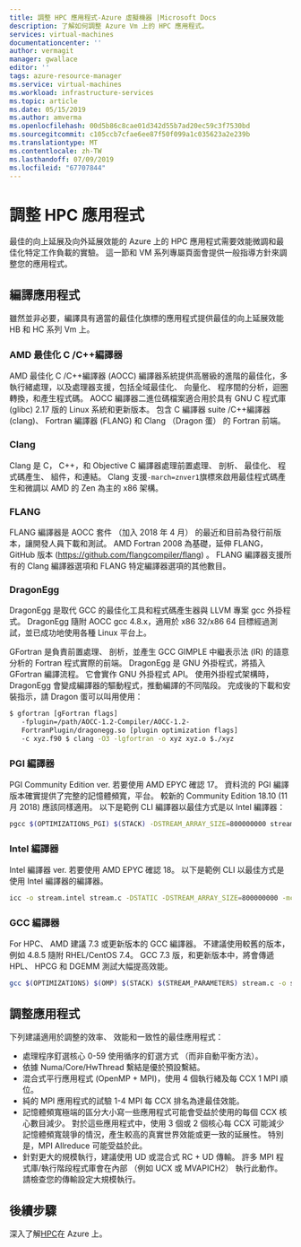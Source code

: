 ```yaml
---
title: 調整 HPC 應用程式-Azure 虛擬機器 |Microsoft Docs
description: 了解如何調整 Azure Vm 上的 HPC 應用程式。
services: virtual-machines
documentationcenter: ''
author: vermagit
manager: gwallace
editor: ''
tags: azure-resource-manager
ms.service: virtual-machines
ms.workload: infrastructure-services
ms.topic: article
ms.date: 05/15/2019
ms.author: amverma
ms.openlocfilehash: 00d5b86c8cae01d342d55b7ad20ec59c3f7530bd
ms.sourcegitcommit: c105ccb7cfae6ee87f50f099a1c035623a2e239b
ms.translationtype: MT
ms.contentlocale: zh-TW
ms.lasthandoff: 07/09/2019
ms.locfileid: "67707844"
---
```

# <a name="scaling-hpc-applications"></a>調整 HPC 應用程式

最佳的向上延展及向外延展效能的 Azure 上的 HPC 應用程式需要效能微調和最佳化特定工作負載的實驗。 這一節和 VM 系列專屬頁面會提供一般指導方針來調整您的應用程式。

## <a name="compiling-applications"></a>編譯應用程式

雖然並非必要，編譯具有適當的最佳化旗標的應用程式提供最佳的向上延展效能 HB 和 HC 系列 Vm 上。

### <a name="amd-optimizing-cc-compiler"></a>AMD 最佳化 C /C++編譯器

AMD 最佳化 C /C++編譯器 (AOCC) 編譯器系統提供高層級的進階的最佳化，多執行緒處理，以及處理器支援，包括全域最佳化、 向量化、 程序間的分析，迴圈轉換，和產生程式碼。 AOCC 編譯器二進位碼檔案適合用於具有 GNU C 程式庫 (glibc) 2.17 版的 Linux 系統和更新版本。 包含 C 編譯器 suite /C++編譯器 (clang)、 Fortran 編譯器 (FLANG) 和 Clang （Dragon 蛋） 的 Fortran 前端。

### <a name="clang"></a>Clang

Clang 是 C， C++，和 Objective C 編譯器處理前置處理、 剖析、 最佳化、 程式碼產生、 組件，和連結。 Clang 支援`-march=znver1`旗標來啟用最佳程式碼產生和微調以 AMD 的 Zen 為主的 x86 架構。

### <a name="flang"></a>FLANG

FLANG 編譯器是 AOCC 套件 （加入 2018 年 4 月） 的最近和目前為發行前版本，讓開發人員下載和測試。 AMD Fortran 2008 為基礎，延伸 FLANG，GitHub 版本 (https://github.com/flangcompiler/flang) 。 FLANG 編譯器支援所有的 Clang 編譯器選項和 FLANG 特定編譯器選項的其他數目。

### <a name="dragonegg"></a>DragonEgg

DragonEgg 是取代 GCC 的最佳化工具和程式碼產生器與 LLVM 專案 gcc 外掛程式。 DragonEgg 隨附 AOCC gcc 4.8.x，適用於 x86 32/x86 64 目標經過測試，並已成功地使用各種 Linux 平台上。

GFortran 是負責前置處理、 剖析，並產生 GCC GIMPLE 中繼表示法 (IR) 的語意分析的 Fortran 程式實際的前端。 DragonEgg 是 GNU 外掛程式，將插入 GFortran 編譯流程。 它會實作 GNU 外掛程式 API。 使用外掛程式架構時，DragonEgg 會變成編譯器的驅動程式，推動編譯的不同階段。  完成後的下載和安裝指示，請 Dragon 蛋可以叫用使用： 

```bash
$ gfortran [gFortran flags] 
   -fplugin=/path/AOCC-1.2-Compiler/AOCC-1.2-     
   FortranPlugin/dragonegg.so [plugin optimization flags]     
   -c xyz.f90 $ clang -O3 -lgfortran -o xyz xyz.o $./xyz
```
   
### <a name="pgi-compiler"></a>PGI 編譯器
PGI Community Edition ver. 若要使用 AMD EPYC 確認 17。 資料流的 PGI 編譯版本確實提供了完整的記憶體頻寬，平台。 較新的 Community Edition 18.10 (11 月 2018) 應該同樣適用。 以下是範例 CLI 編譯器以最佳方式是以 Intel 編譯器：

```bash
pgcc $(OPTIMIZATIONS_PGI) $(STACK) -DSTREAM_ARRAY_SIZE=800000000 stream.c -o stream.pgi
```

### <a name="intel-compiler"></a>Intel 編譯器
Intel 編譯器 ver. 若要使用 AMD EPYC 確認 18。 以下是範例 CLI 以最佳方式是使用 Intel 編譯器的編譯器。

```bash
icc -o stream.intel stream.c -DSTATIC -DSTREAM_ARRAY_SIZE=800000000 -mcmodel=large -shared-intel -Ofast –qopenmp
```

### <a name="gcc-compiler"></a>GCC 編譯器 
For HPC、 AMD 建議 7.3 或更新版本的 GCC 編譯器。 不建議使用較舊的版本，例如 4.8.5 隨附 RHEL/CentOS 7.4。 GCC 7.3 版，和更新版本中，將會傳遞 HPL、 HPCG 和 DGEMM 測試大幅提高效能。

```bash
gcc $(OPTIMIZATIONS) $(OMP) $(STACK) $(STREAM_PARAMETERS) stream.c -o stream.gcc
```

## <a name="scaling-applications"></a>調整應用程式 

下列建議適用於調整的效率、 效能和一致性的最佳應用程式：

* 處理程序釘選核心 0-59 使用循序的釘選方式 （而非自動平衡方法）。 
* 依據 Numa/Core/HwThread 繫結是優於預設繫結。
* 混合式平行應用程式 (OpenMP + MPI)，使用 4 個執行緒及每 CCX 1 MPI 順位。
* 純的 MPI 應用程式的試驗 1-4 MPI 每 CCX 排名為達最佳效能。
* 記憶體頻寬極端的區分大小寫一些應用程式可能會受益於使用的每個 CCX 核心數目減少。 對於這些應用程式中，使用 3 個或 2 個核心每 CCX 可能減少記憶體頻寬競爭的情況，產生較高的真實世界效能或更一致的延展性。 特別是，MPI Allreduce 可能受益於此。
* 針對更大的規模執行，建議使用 UD 或混合式 RC + UD 傳輸。 許多 MPI 程式庫/執行階段程式庫會在內部 （例如 UCX 或 MVAPICH2） 執行此動作。 請檢查您的傳輸設定大規模執行。

## <a name="next-steps"></a>後續步驟

深入了解[HPC](https://docs.microsoft.com/azure/architecture/topics/high-performance-computing/)在 Azure 上。

